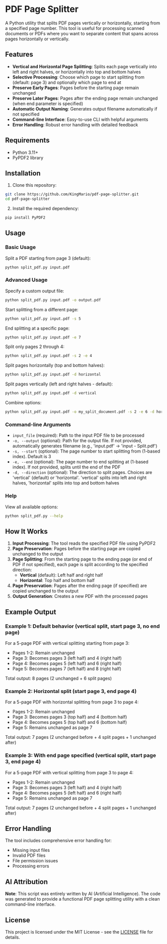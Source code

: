 # PDF Page Splitter

A Python utility that splits PDF pages vertically or horizontally, starting from a specified page number. This tool is useful for processing scanned documents or PDFs where you want to separate content that spans across pages horizontally or vertically.

## Features

- **Vertical and Horizontal Page Splitting**: Splits each page vertically into left and right halves, or horizontally into top and bottom halves
- **Selective Processing**: Choose which page to start splitting from (default: page 3) and optionally which page to end at
- **Preserve Early Pages**: Pages before the starting page remain unchanged
- **Preserve Later Pages**: Pages after the ending page remain unchanged (when end parameter is specified)
- **Automatic Output Naming**: Generates output filename automatically if not specified
- **Command-line Interface**: Easy-to-use CLI with helpful arguments
- **Error Handling**: Robust error handling with detailed feedback

## Requirements

- Python 3.11+
- PyPDF2 library

## Installation

1. Clone this repository:
```bash
git clone https://github.com/KingMario/pdf-page-splitter.git
cd pdf-page-splitter
```

2. Install the required dependency:
```bash
pip install PyPDF2
```

## Usage

### Basic Usage

Split a PDF starting from page 3 (default):
```bash
python split_pdf.py input.pdf
```

### Advanced Usage

Specify a custom output file:
```bash
python split_pdf.py input.pdf -o output.pdf
```

Start splitting from a different page:
```bash
python split_pdf.py input.pdf -s 5
```

End splitting at a specific page:
```bash
python split_pdf.py input.pdf -e 7
```

Split only pages 2 through 4:
```bash
python split_pdf.py input.pdf -s 2 -e 4
```

Split pages horizontally (top and bottom halves):
```bash
python split_pdf.py input.pdf -d horizontal
```

Split pages vertically (left and right halves - default):
```bash
python split_pdf.py input.pdf -d vertical
```

Combine options:
```bash
python split_pdf.py input.pdf -o my_split_document.pdf -s 2 -e 6 -d horizontal
```

### Command-line Arguments

- `input_file` (required): Path to the input PDF file to be processed
- `-o, --output` (optional): Path for the output file. If not provided, automatically generates filename (e.g., 'input.pdf' → 'input - Split.pdf')
- `-s, --start` (optional): The page number to start splitting from (1-based index). Default is 3
- `-e, --end` (optional): The page number to end splitting at (1-based index). If not provided, splits until the end of the PDF
- `-d, --direction` (optional): The direction to split pages. Choices are 'vertical' (default) or 'horizontal'. 'vertical' splits into left and right halves, 'horizontal' splits into top and bottom halves

### Help

View all available options:
```bash
python split_pdf.py --help
```

## How It Works

1. **Input Processing**: The tool reads the specified PDF file using PyPDF2
2. **Page Preservation**: Pages before the starting page are copied unchanged to the output
3. **Page Splitting**: From the starting page to the ending page (or end of PDF if not specified), each page is split according to the specified direction:
   - **Vertical** (default): Left half and right half
   - **Horizontal**: Top half and bottom half
4. **Page Preservation**: Pages after the ending page (if specified) are copied unchanged to the output
5. **Output Generation**: Creates a new PDF with the processed pages

## Example Output

### Example 1: Default behavior (vertical split, start page 3, no end page)
For a 5-page PDF with vertical splitting starting from page 3:
- Pages 1-2: Remain unchanged
- Page 3: Becomes pages 3 (left half) and 4 (right half)
- Page 4: Becomes pages 5 (left half) and 6 (right half)
- Page 5: Becomes pages 7 (left half) and 8 (right half)

Total output: 8 pages (2 unchanged + 6 split pages)

### Example 2: Horizontal split (start page 3, end page 4)
For a 5-page PDF with horizontal splitting from page 3 to page 4:
- Pages 1-2: Remain unchanged
- Page 3: Becomes pages 3 (top half) and 4 (bottom half)
- Page 4: Becomes pages 5 (top half) and 6 (bottom half)
- Page 5: Remains unchanged as page 7

Total output: 7 pages (2 unchanged before + 4 split pages + 1 unchanged after)

### Example 3: With end page specified (vertical split, start page 3, end page 4)
For a 5-page PDF with vertical splitting from page 3 to page 4:
- Pages 1-2: Remain unchanged
- Page 3: Becomes pages 3 (left half) and 4 (right half)
- Page 4: Becomes pages 5 (left half) and 6 (right half)
- Page 5: Remains unchanged as page 7

Total output: 7 pages (2 unchanged before + 4 split pages + 1 unchanged after)

## Error Handling

The tool includes comprehensive error handling for:
- Missing input files
- Invalid PDF files
- File permission issues
- Processing errors

## AI Attribution

**Note**: This script was entirely written by AI (Artificial Intelligence). The code was generated to provide a functional PDF page splitting utility with a clean command-line interface.

## License

This project is licensed under the MIT License - see the [LICENSE](LICENSE) file for details.